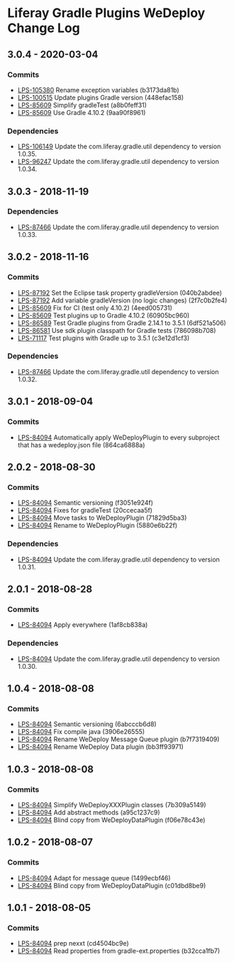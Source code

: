 # Liferay Gradle Plugins WeDeploy Change Log

## 3.0.4 - 2020-03-04

### Commits
- [LPS-105380] Rename exception variables (b3173da81b)
- [LPS-100515] Update plugins Gradle version (448efac158)
- [LPS-85609] Simplify gradleTest (a8b0feff31)
- [LPS-85609] Use Gradle 4.10.2 (9aa90f8961)

### Dependencies
- [LPS-106149] Update the com.liferay.gradle.util dependency to version 1.0.35.
- [LPS-96247] Update the com.liferay.gradle.util dependency to version 1.0.34.

## 3.0.3 - 2018-11-19

### Dependencies
- [LPS-87466] Update the com.liferay.gradle.util dependency to version 1.0.33.

## 3.0.2 - 2018-11-16

### Commits
- [LPS-87192] Set the Eclipse task property gradleVersion (040b2abdee)
- [LPS-87192] Add variable gradleVersion (no logic changes) (2f7c0b2fe4)
- [LPS-85609] Fix for CI (test only 4.10.2) (4eed005731)
- [LPS-85609] Test plugins up to Gradle 4.10.2 (60905bc960)
- [LPS-86589] Test Gradle plugins from Gradle 2.14.1 to 3.5.1 (6df521a506)
- [LPS-86581] Use sdk plugin classpath for Gradle tests (786098b708)
- [LPS-71117] Test plugins with Gradle up to 3.5.1 (c3e12d1cf3)

### Dependencies
- [LPS-87466] Update the com.liferay.gradle.util dependency to version 1.0.32.

## 3.0.1 - 2018-09-04

### Commits
- [LPS-84094] Automatically apply WeDeployPlugin to every subproject that has a
wedeploy.json file (864ca6888a)

## 2.0.2 - 2018-08-30

### Commits
- [LPS-84094] Semantic versioning (f3051e924f)
- [LPS-84094] Fixes for gradleTest (20ccecaa5f)
- [LPS-84094] Move tasks to WeDeployPlugin (71829d5ba3)
- [LPS-84094] Rename to WeDeployPlugin (5880e6b22f)

### Dependencies
- [LPS-84094] Update the com.liferay.gradle.util dependency to version 1.0.31.

## 2.0.1 - 2018-08-28

### Commits
- [LPS-84094] Apply everywhere (1af8cb838a)

### Dependencies
- [LPS-84094] Update the com.liferay.gradle.util dependency to version 1.0.30.

## 1.0.4 - 2018-08-08

### Commits
- [LPS-84094] Semantic versioning (6abcccb6d8)
- [LPS-84094] Fix compile java (3906e26555)
- [LPS-84094] Rename WeDeploy Message Queue plugin (b7f7319409)
- [LPS-84094] Rename WeDeploy Data plugin (bb3ff93971)

## 1.0.3 - 2018-08-08

### Commits
- [LPS-84094] Simplify WeDeployXXXPlugin classes (7b309a5149)
- [LPS-84094] Add abstract methods (a95c1237c9)
- [LPS-84094] Blind copy from WeDeployDataPlugin (f06e78c43e)

## 1.0.2 - 2018-08-07

### Commits
- [LPS-84094] Adapt for message queue (1499ecbf46)
- [LPS-84094] Blind copy from WeDeployDataPlugin (c01dbd8be9)

## 1.0.1 - 2018-08-05

### Commits
- [LPS-84094] prep nexxt (cd4504bc9e)
- [LPS-84094] Read properties from gradle-ext.properties (b32cca1fb7)

[LPS-71117]: https://issues.liferay.com/browse/LPS-71117
[LPS-84094]: https://issues.liferay.com/browse/LPS-84094
[LPS-85609]: https://issues.liferay.com/browse/LPS-85609
[LPS-86581]: https://issues.liferay.com/browse/LPS-86581
[LPS-86589]: https://issues.liferay.com/browse/LPS-86589
[LPS-87192]: https://issues.liferay.com/browse/LPS-87192
[LPS-87466]: https://issues.liferay.com/browse/LPS-87466
[LPS-96247]: https://issues.liferay.com/browse/LPS-96247
[LPS-100515]: https://issues.liferay.com/browse/LPS-100515
[LPS-105380]: https://issues.liferay.com/browse/LPS-105380
[LPS-106149]: https://issues.liferay.com/browse/LPS-106149